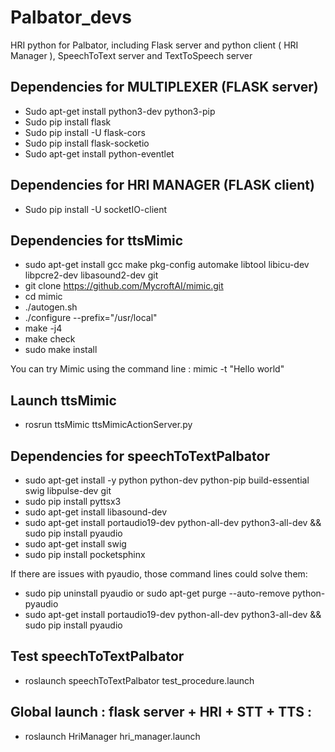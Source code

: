 # Palbator_devs
HRI python for Palbator, including Flask server and python client ( HRI Manager ), SpeechToText server and TextToSpeech server

## Dependencies for MULTIPLEXER (FLASK server)
- Sudo apt-get install python3-dev python3-pip
- Sudo pip install flask
- Sudo pip install -U flask-cors
- Sudo pip install flask-socketio
- Sudo apt-get install python-eventlet

## Dependencies for HRI MANAGER (FLASK client)
- Sudo pip install -U socketIO-client

## Dependencies for ttsMimic
- sudo apt-get install gcc make pkg-config automake libtool libicu-dev libpcre2-dev libasound2-dev git
- git clone https://github.com/MycroftAI/mimic.git
- cd mimic
- ./autogen.sh
- ./configure --prefix="/usr/local"
- make -j4
- make check
- sudo make install

You can try Mimic using the command line : mimic -t "Hello world"

## Launch ttsMimic
- rosrun ttsMimic ttsMimicActionServer.py

## Dependencies for speechToTextPalbator
- sudo apt-get install -y python python-dev python-pip build-essential swig libpulse-dev git
- sudo pip install pyttsx3
- sudo apt-get install libasound-dev
- sudo apt-get install portaudio19-dev python-all-dev python3-all-dev && sudo pip install pyaudio
- sudo apt-get install swig
- sudo pip install pocketsphinx

If there are issues with pyaudio, those command lines could solve them:
- sudo pip uninstall pyaudio or sudo apt-get purge --auto-remove python-pyaudio
- sudo apt-get install portaudio19-dev python-all-dev python3-all-dev && sudo pip install pyaudio

## Test speechToTextPalbator
- roslaunch speechToTextPalbator test_procedure.launch

## Global launch : flask server + HRI + STT + TTS :
- roslaunch HriManager hri_manager.launch

